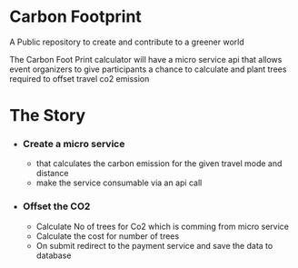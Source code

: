 # Carbon Footprint
A Public repository to create and contribute to a greener world

The Carbon Foot Print calculator will have a micro service api that allows event organizers to give participants a chance to calculate and plant trees required to offset travel co2 emission 

# The Story
- ### Create a micro service 
  - that calculates the carbon emission for the given travel mode and distance
  - make the service consumable via an api call
  
- ### Offset the CO2
  - Calculate No of trees for Co2 which is comming from micro service
  - Calculate the cost for number of trees
  - On submit redirect to the payment service and save the data to database
